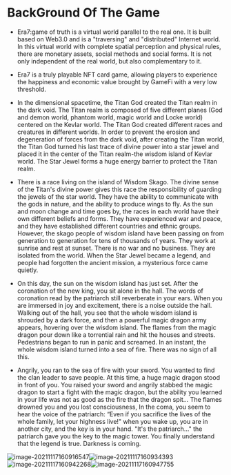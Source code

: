 # BackGround Of The Game

- Era7:game of truth is a virtual world parallel to the real one. It is built based on Web3.0 and is a "traversing" and "distributed" Internet world. In this virtual world with complete spatial perception and physical rules, there are monetary assets, social methods and social forms. It is not only independent of the real world, but also complementary to it.

- Era7 is a truly playable NFT card game, allowing players to experience the happiness and economic value brought by GameFi with a very low threshold.

- In the dimensional spacetime, the Titan God created the Titan realm in the dark void. The Titan realm is composed of five different planes (God and demon world, phantom world, magic world and Locke world) centered on the Kevlar world. The Titan God created different races and creatures in different worlds. In order to prevent the erosion and degeneration of forces from the dark void, after creating the Titan world, the Titan God turned his last trace of divine power into a star jewel and placed it in the center of the Titan realm-the wisdom island of Kevlar world. The Star Jewel forms a huge energy barrier to protect the Titan realm.

- There is a race living on the island of Wisdom Skago. The divine sense of the Titan's divine power gives this race the responsibility of guarding the jewels of the star world. They have the ability to communicate with the gods in nature, and the ability to produce wings to fly. As the sun and moon change and time goes by, the races in each world have their own different beliefs and forms. They have experienced war and peace, and they have established different countries and ethnic groups. However, the skago people of wisdom island have been passing on from generation to generation for tens of thousands of years. They work at sunrise and rest at sunset. There is no war and no business. They are isolated from the world. When the Star Jewel became a legend, and people had forgotten the ancient mission, a mysterious force came quietly.

- On this day, the sun on the wisdom island has just set. After the coronation of the new king, you sit alone in the hall. The words of coronation read by the patriarch still reverberate in your ears. When you are immersed in joy and excitement, there is a noise outside the hall. Walking out of the hall, you see that the whole wisdom island is shrouded by a dark force, and then a powerful magic dragon army appears, hovering over the wisdom island. The flames from the magic dragon pour down like a torrential rain and hit the houses and streets. Pedestrians began to run in panic and screamed. In an instant, the whole wisdom island turned into a sea of fire. There was no sign of all this.

- Angrily, you ran to the sea of fire with your sword. You wanted to find the clan leader to save people. At this time, a huge magic dragon stood in front of you. You raised your sword and angrily stabbed the magic dragon to start a fight with the magic dragon, but the ability you learned in your life was not as good as the fire that the dragon spit... The flames drowned you and you lost consciousness, In the coma, you seem to hear the voice of the patriarch: “Even if you sacrifice the lives of the whole family, let your highness live!" when you wake up, you are in another city, and the key is in your hand. "It's the patriarch..." the patriarch gave you the key to the magic tower. You finally understand that the legend is true. Darkness is coming.

![image-20211117160916547](C:\Users\Administrator\AppData\Roaming\Typora\typora-user-images\image-20211117160916547.png)![image-20211117160934393](C:\Users\Administrator\AppData\Roaming\Typora\typora-user-images\image-20211117160934393.png)![image-20211117160942268](C:\Users\Administrator\AppData\Roaming\Typora\typora-user-images\image-20211117160942268.png)![image-20211117160947755](C:\Users\Administrator\AppData\Roaming\Typora\typora-user-images\image-20211117160947755.png)

